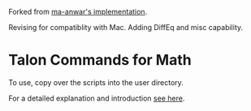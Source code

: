 Forked from [ma-anwar's implementation](https://github.com/ma-anwar/mathfly).

Revising for compatiblity with Mac. Adding DiffEq and misc capability.

# Talon Commands for Math

To use, copy over the scripts into the user directory.

For a detailed explanation and introduction [see here](https://github.com/mrob95/mathfly-talon).
